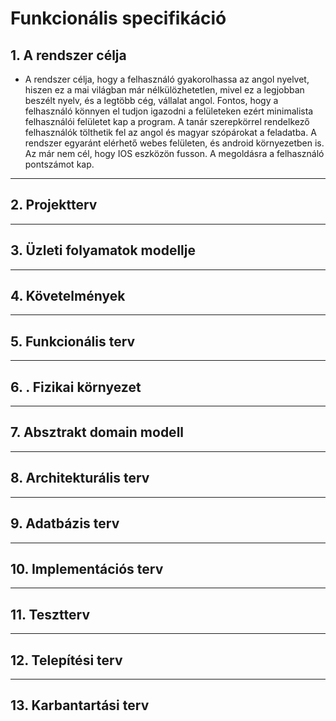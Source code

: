 # **Funkcionális specifikáció**
## 1. A rendszer célja
* A rendszer célja, hogy a felhasználó gyakorolhassa az angol nyelvet, hiszen ez a mai világban már nélkülözhetetlen, mivel ez a legjobban beszélt nyelv, és a legtöbb cég, vállalat angol. Fontos, hogy a felhasználó
könnyen el tudjon igazodni a felületeken ezért minimalista felhasználói
felületet kap a program. A tanár szerepkörrel rendelkező felhasználók
tölthetik fel az angol és magyar szópárokat a feladatba.  A rendszer egyaránt elérhető webes felületen, és android környezetben is. Az már nem cél, hogy IOS eszközön fusson. A megoldásra a felhasználó pontszámot kap.
---
## 2. Projektterv

---
## 3. Üzleti folyamatok modellje

---
## 4. Követelmények

---
## 5. Funkcionális terv

---
## 6. . Fizikai környezet

---
## 7. Absztrakt domain modell

---
## 8. Architekturális terv

---
## 9. Adatbázis terv

---
## 10. Implementációs terv

---
## 11. Tesztterv

---
## 12. Telepítési terv

---
## 13. Karbantartási terv

